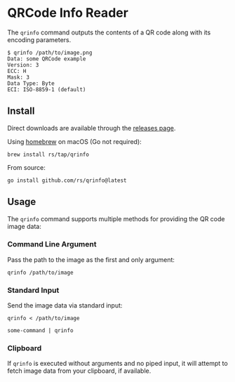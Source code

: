 # QRCode Info Reader

The `qrinfo` command outputs the contents of a QR code along with its encoding parameters.

```
$ qrinfo /path/to/image.png
Data: some QRCode example
Version: 3
ECC: H
Mask: 3
Data Type: Byte
ECI: ISO-8859-1 (default)
```

## Install

Direct downloads are available through the [releases page](https://github.com/rs/qrinfo/releases/latest).

Using [homebrew](http://brew.sh/) on macOS (Go not required):

```
brew install rs/tap/qrinfo
```

From source:

```
go install github.com/rs/qrinfo@latest
```

## Usage

The `qrinfo` command supports multiple methods for providing the QR code image data:

### Command Line Argument

Pass the path to the image as the first and only argument:

```
qrinfo /path/to/image
```

### Standard Input

Send the image data via standard input:

```
qrinfo < /path/to/image

some-command | qrinfo
```

### Clipboard

If `qrinfo` is executed without arguments and no piped input, it will attempt to fetch image data from your clipboard, if available.
